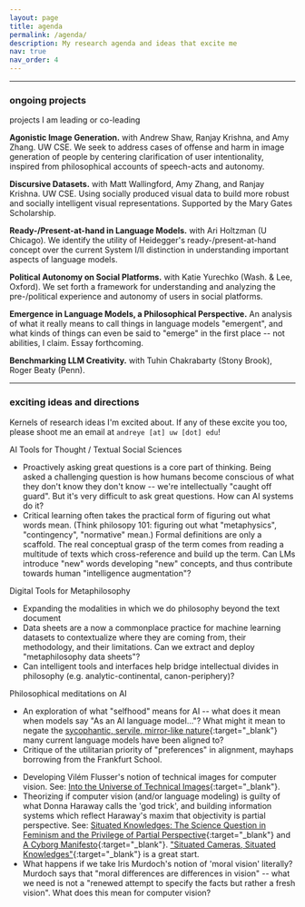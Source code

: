 ```yaml
---
layout: page
title: agenda
permalink: /agenda/
description: My research agenda and ideas that excite me
nav: true
nav_order: 4
---
```


---

### ongoing projects
projects I am leading or co-leading

**Agonistic Image Generation.** with Andrew Shaw, Ranjay Krishna, and Amy Zhang. UW CSE.
We seek to address cases of offense and harm in image generation of people by centering clarification of user intentionality, inspired from philosophical accounts of speech-acts and autonomy.

**Discursive Datasets.** with Matt Wallingford, Amy Zhang, and Ranjay Krishna. UW CSE.
Using socially produced visual data to build more robust and socially intelligent visual representations.
Supported by the Mary Gates Scholarship.
<!-- - Supported by the Mary Gates Scholarship -- [application](\assets\pdf\mary-gates-essay-discursive-datasets.pdf){:target="_blank"} (Winter 2024).
- See [poster](/assets/pdf/CSE%20582%20Poster.pdf){:target="_blank"} and working [report](/assets/pdf/CSE_582_Final_Report.pdf){:target="_blank"}. -->

**Ready-/Present-at-hand in Language Models.** with Ari Holtzman (U Chicago).
We identify the utility of Heidegger's ready-/present-at-hand concept over the current System I/II distinction in understanding important aspects of language models. 

**Political Autonomy on Social Platforms.** with Katie Yurechko (Wash. & Lee, Oxford).
We set forth a framework for understanding and analyzing the pre-/political experience and autonomy of users in social platforms.

**Emergence in Language Models, a Philosophical Perspective.**
An analysis of what it really means to call things in language models "emergent", and what kinds of things can even be said to "emerge" in the first place -- not abilities, I claim.
Essay forthcoming.

**Benchmarking LLM Creativity.** with Tuhin Chakrabarty (Stony Brook), Roger Beaty (Penn).



<!-- **Two Roads Diverged... Cross-Boundary Research in LMs.** with Mark Pock (U. of Wa.) and Jared Moore (Stanford).
More coming. -->

<!-- **Historicizing Morality for Language Models.** with Mark Pock (U. of Wa.) and Jared Moore (Stanford).
Taking the geneological method from Nietzsche and Foucault, we further develop the critique in [Talat et al. 2022](https://aclanthology.org/2022.naacl-main.56.pdf){:target="_blank"} through an analysis of moral development and contradiction, and propose alternative approaches for 'modeling morality'.
See: *sources forthcoming.*

**Non-Agential Theory of Meaning.** with Mark Pock (U. of Wa.) and Jared Moore (Stanford).
Many analytic theories of meaning and language require agential constructs such as intentionality or belief, whether implicitly or explicitly.
Borrowing from structuralist and post-structuralist work, we set forth a non-agential theory of meaning, with an application towards Large Language Models.
See: *sources forthcoming.* -->

<!-- ---

### ongoing collaborations
projects I'm happy to be a small part of!

None at the moment. Soon to change... -->

<!-- **Limits of Value Pluralism in Alignment.** Taylor Sorenson (U. of Wa.), Liwei Jiang (U. of Wa.), et al. -->

---

### exciting ideas and directions
Kernels of research ideas I'm excited about.
If any of these excite you too, please shoot me an email at `andreye [at] uw [dot] edu`!

AI Tools for Thought / Textual Social Sciences
- Proactively asking great questions is a core part of thinking. Being asked a challenging question is how humans become conscious of what they don't know they don't know -- we're intellectually "caught off guard". But it's very difficult to ask great questions. How can AI systems do it?
- Critical learning often takes the practical form of figuring out what words mean. (Think philosopy 101: figuring out what "metaphysics", "contingency", "normative" mean.) Formal definitions are only a scaffold. The real conceptual grasp of the term comes from reading a multitude of texts which cross-reference and build up the term. Can LMs introduce "new" words developing "new" concepts, and thus contribute towards human "intelligence augmentation"?

Digital Tools for Metaphilosophy
- Expanding the modalities in which we do philosophy beyond the text document
- Data sheets are a now a commonplace practice for machine learning datasets to contextualize where they are coming from, their methodology, and their limitations. Can we extract and deploy "metaphilosophy data sheets"?
- Can intelligent tools and interfaces help bridge intellectual divides in philosophy (e.g. analytic-continental, canon-periphery)?

Philosophical meditations on AI
- An exploration of what "selfhood" means for AI -- what does it mean when models say "As an AI language model..."? What might it mean to negate the [sycophantic, servile, mirror-like nature](https://arxiv.org/pdf/2402.07350.pdf){:target="_blank"} many current language models have been aligned to?
- Critique of the utilitarian priority of "preferences" in alignment, mayhaps borrowing from the Frankfurt School.
<!-- - An application of the "male gaze" to vision models (see: Laura Mulvey, ["Visual Pleasure and Narrative Cinema"](https://www.amherst.edu/system/files/media/1021/Laura%2520Mulvey,%2520Visual%2520Pleasure.pdf){:target="_blank"})
- [Borges and AI](https://arxiv.org/pdf/2310.01425.pdf){:target="_blank"}, but with Baudrillard, Nietzsche, and/or Foucault. -->
- Developing Vilém Flusser's notion of technical images for computer vision. See: [Into the Universe of Technical Images](https://www.are.na/block/3080997){:target="_blank"}.
- Theorizing if computer vision (and/or language modeling) is guilty of what Donna Haraway calls the 'god trick', and building information systems which reflect Haraway's maxim that objectivity is partial perspective. See: [Situated Knowledges: The Science Question in Feminism and the Privilege of Partial Perspective](){:target="_blank"} and [A Cyborg Manifesto](){:target="_blank"}. ["Situated Cameras, Situated Knowledges"](https://arxiv.org/pdf/2307.00064.pdf){:target="_blank"} is a great start.
- What happens if we take Iris Murdoch's notion of 'moral vision' literally? Murdoch says that "moral differences are differences in vision" -- what we need is not a "renewed attempt to specify the facts but rather a fresh vision". What does this mean for computer vision?


